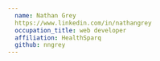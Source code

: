 ```yaml
---
  name: Nathan Grey
  https://www.linkedin.com/in/nathangrey
  occupation_title: web developer
  affiliation: HealthSparq
  github: nngrey
---
```

